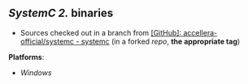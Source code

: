 *SystemC 2.* binaries
---------------------

- Sources checked out in a branch from [[GitHub]: accellera-official/systemc - systemc](https://github.com/accellera-official/systemc/tree) (in a forked *repo*, **the appropriate tag**)

**Platforms**:
- *Windows*

